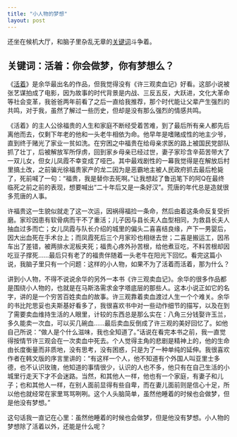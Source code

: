 ```yaml
---
title: "小人物的梦想"
layout: post
---
```


还坐在候机大厅，和脑子里杂乱无章的[关键词](http://linhui.org/2018/02/24/ruralpeople/)斗争着。

## 关键词：活着：你会做梦，你有梦想么？

《[活着](https://baike.baidu.com/item/活着/10565923)》是余华最出名的作品，但我觉得没有《许三观卖血记》好看。这部小说被张艺谋拍成了电影，因为故事的时代背景是内战、三反五反，大跃进，文化大革命等社会变革，我爸爸两年前看了之后一直给我推荐，那个时代能让父辈产生强烈的共鸣，对于我，虽然了解过一些历史，但却是没有那么强烈的情感共鸣。

《活着》的主人公徐福贵的人生和家庭不断经受着苦难，到了最后所有亲人都先后离他而去，仅剩下年老的他和一头老牛相依为命。他早年是嗜赌成性的地主少爷，直到终于赌光了家业一贫如洗。在穷困之中福贵在给母亲求医的路上被国民党部队抓了壮丁，后被解放军所俘虏，回到家乡母亲已经过世，妻子家珍含辛茹苦带大了一双儿女，但女儿凤霞不幸变成了哑巴。其中最戏剧性的一幕我觉得是在解放后村里搞土改，之前骗光徐福贵家产的龙二因为是恶霸地主被人民政府抓去最后枪毙了，死前喊了一句：“福贵，我是替你去死啊。”让我想起了鲁迅笔下的阿Q在最终临死之前之前的表现，想要喊出“二十年后又是一条好汉”。荒唐的年代总是造就很多荒唐的人事。

许福贵这一生貌似就走了这一次运，因祸得福捡一条命，然后由着这条命反复受折磨。家珍因患有软骨病而干不了重活；儿子因与县长夫人血型相同，为救县长夫人抽血过多而亡；女儿凤霞与队长介绍的城里的偏头二喜喜结良缘，产下一男婴后，因大出血死在手术台上；而凤霞死后三个月家珍也相继去世；二喜是搬运工，因吊车出了差错，被两排水泥板夹死；福贵心疼外孙苦根，给他煮豆吃，不料苦根却因吃豆子撑死……最后只有老了的福贵伴随着一头老牛在阳光下回忆。看完这篇小说，我脑子里只有一个问题：这样的小人物，如果不为了活着而活着，那为什么？

讲到小人物，不得不说说余华的另外一本书《许三观卖血记》。余华的很多作品都是围绕小人物的，也就是在马斯洛需求金字塔底层的那些人。这本小说正如它的名字，讲的是一个穷苦百姓卖血的故事。许三观靠着卖血渡过人生一个个难关。余华的书比陀思妥也夫斯基好看多了，我很喜欢书中对一些动作细节的描写，以及在到了需要卖血维持生活的人眼里，计较的东西总是那么实在：八角三分钱娶许玉兰，多久能卖一次血，可以买几碗血......最后卖血反倒成了许三观的美好回忆了。如他自己所说：“做人是个什么滋味，我也全知道了。”话说在看完本书之前，我一直觉得按情节许三观会在一次卖血中死去。个人觉得主角的悲剧是精神上的，他的生命由长度衡量而非质地，没有思考，没有困惑，只是为了一种单纯的延伸。我很喜欢作者在韩文版的序言里讲的：“有这样一个人，他不知道有个外国人叫亚里士多德，也不认识玫瑰，他知道的事情很少，认识的人也不多，他只有在自己生活的小城里行走天下才不会迷路。当然，和其他人一样，他也有一个家庭，有妻子和儿子；也和其他人一样，在别人面前显得有些自卑，而在妻儿面前则是信心十足，所以他也就经常在家里骂骂咧咧。这个人头脑简单，虽然他睡着的时候也会做梦，但是他没有梦想。”

这句话我一直记在心里：虽然他睡着的时候也会做梦，但是他没有梦想。小人物的梦想除了活着以外，还能是什么呢？